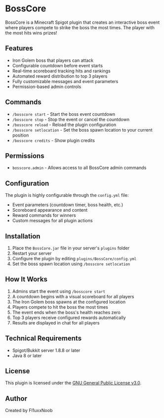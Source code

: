 # BossCore

BossCore is a Minecraft Spigot plugin that creates an interactive boss event where players compete to strike the boss the most times. The player with the most hits wins prizes!

## Features

- Iron Golem boss that players can attack
- Configurable countdown before event starts
- Real-time scoreboard tracking hits and rankings
- Automated reward distribution to top 3 players
- Fully customizable messages and event parameters
- Permission-based admin controls

## Commands

- `/bosscore start` - Start the boss event countdown
- `/bosscore stop` - Stop the event or cancel the countdown
- `/bosscore reload` - Reload the plugin configuration
- `/bosscore setlocation` - Set the boss spawn location to your current position
- `/bosscore credits` - Show plugin credits

## Permissions

- `bosscore.admin` - Allows access to all BossCore admin commands

## Configuration

The plugin is highly configurable through the `config.yml` file:

- Event parameters (countdown timer, boss health, etc.)
- Scoreboard appearance and content
- Reward commands for winners
- Custom messages for all plugin actions

## Installation

1. Place the `BossCore.jar` file in your server's `plugins` folder
2. Restart your server
3. Configure the plugin by editing `plugins/BossCore/config.yml`
4. Set the boss spawn location using `/bosscore setlocation`

## How It Works

1. Admins start the event using `/bosscore start`
2. A countdown begins with a visual scoreboard for all players
3. The Iron Golem boss spawns at the configured location
4. Players compete to hit the boss the most times
5. The event ends when the boss's health reaches zero
6. Top 3 players receive configured rewards automatically
7. Results are displayed in chat for all players

## Technical Requirements

- Spigot/Bukkit server 1.8.8 or later
- Java 8 or later

## License

This plugin is licensed under the [GNU General Public License v3.0](https://www.gnu.org/licenses/gpl-3.0.html).

## Author

Created by Fl1uxxNoob
